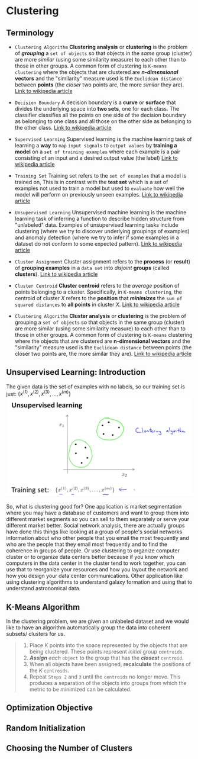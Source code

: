 # Clustering
## Terminology
-   `Clustering Algorithm`
    **Clustering analysis** or **clustering** is the problem of ***grouping*** a `set of objects` so that objects in the *same* group (cluster) are more *similar* (using some similarity measure) to each other than to those in other groups.
    A common form of clustering is `K-means clustering` where the objects that are clustered are ***n-dimensional*** **vectors** and the "similarity" measure used is the `Euclidean distance` between **points** (the *closer* two points are, the more *similar* they are).
    [Link to wikipedia article](https://en.wikipedia.org/wiki/Cluster_analysis)

-   `Decision Boundary`
    A decision boundary is a **curve** or **surface** that divides the underlying space into **two sets**, one for each class.
    The classifier classifies all the points on one side of the decision boundary as belonging to one class and all those on the other side as belonging to the other class.
    [Link to wikipedia article](https://en.wikipedia.org/wiki/Decision_boundary)

-   `Supervised Learning`
    Supervised learning is the machine learning task of learning a **way** to `map` `input signals` to `output values` by **training a model** on a `set of training examples` where each example is a pair consisting of an input and a desired output value (the label)
    [Link to wikipedia article](https://en.wikipedia.org/wiki/Supervised_learning)

-   `Training Set`
    Training set refers to the `set of examples` that a model is trained on,
    This is in contrast with the **test set** which is a set of examples not used to train a model but used to `evaluate` how well the model will perform on previously unseen examples.
    [Link to wikipedia article](https://en.wikipedia.org/wiki/Test_set)

-   `Unsupervised Learning`
    Unsupervised machine learning is the machine learning task of inferring a function to describe hidden structure from "unlabeled" data.
    Examples of unsupervised learning tasks include clustering (where we try to discover underlying groupings of examples) and anomaly detection (where we try to infer if some examples in a dataset do not conform to some expected pattern).
    [Link to wikipedia article](https://en.wikipedia.org/wiki/Unsupervised_learning)

-   `Cluster Assignment`
    Cluster assignment refers to the **process** (or **result**) of **grouping examples** in a `data set` into *disjoint* **groups** (called **clusters**).
    [Link to wikipedia article](https://en.wikipedia.org/wiki/K-means_clustering)

-   `Cluster Centroid`
    **Cluster centroid** refers to the *average* position of points belonging to a cluster.
    Specifically, in `K-means clustering`, the centroid of cluster $X$ refers to the **position** that ***minimizes*** the `sum of squared distances` to **all points** in cluster $X$.
    [Link to wikipedia article](https://en.wikipedia.org/wiki/K-means_clustering)

-   `Clustering Algorithm`
    **Cluster analysis** or **clustering** is the problem of grouping a `set of objects` so that objects in the same group (cluster) are more similar (using some similarity measure) to each other than to those in other groups.
    A common form of clustering is `K-means` clustering where the objects that are clustered are **n-dimensional vectors** and the "similarity" measure used is the `Euclidean distance` between points (the closer two points are, the more similar they are).
    [Link to wikipedia article](https://en.wikipedia.org/wiki/Cluster_analysis)

## Unsupervised Learning: Introduction
The given data is the set of examples with no labels, so our training set is just: $\{x^{(1)}, x^{(2)}, x^{(3)}, ... , x^{(m)} \}$
![Unsupervised Learning](/image/w8-1-1.png)

So, what is clustering good for?
One application is market segmentation where you may have a database of customers and want to group them into different market segments so you can sell to them separately or serve your different market better. Social network analysis, there are actually groups have done this things like looking at a group of people's social networks information about who other people that you email the most frequently and who are the people that they email most frequently and to find the coherence in groups of people. Or use clustering to organize computer cluster or to organize data centers better because if you know which computers in the data center in the cluster tend to work together, you can use that to reorganize your resources and how you layout the network and how you design your data center communications. Other application like using clustering algorithms to understand galaxy formation and using that to understand astronomical data.

## K-Means Algorithm
In the clustering problem, we are given an unlabeled dataset and we would like to have an algorithm automatically group the data into coherent subsets/ clusters for us.

> 1.  Place $K$ points into the space represented by the objects that are being clustered. These points represent *initial* group `centroids`.
> 2.  ***Assign*** *each* `object` to the group that has the ***closest*** `centroid`.
> 3.  When all objects have been assigned, **recalculate** the positions of the $K$ `centroids`.
> 4.  Repeat `Steps 2` and `3` until the `centroids` no longer move. This produces a separation of the objects into groups from which the metric to be minimized can be calculated.



## Optimization Objective
## Random Initialization
## Choosing the Number of Clusters
